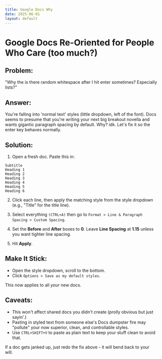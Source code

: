 ```yaml
---
title: Google Docs Why
date: 2025-06-01
layout: default
---
```


# Google Docs Re-Oriented for People Who Care (too much?)

## Problem: 
"Why the is there random whitespace after I hit enter sometimes? Especially lists?"

## Answer:
You're falling into 'normal text' styles (little dropdown, left of 
the font). Docs seems to presume that you're writing your next big breakout novella
and wants gigantic paragraph spacing by default. Why? idk. Let's fix it 
so the enter key behaves normally.

## Solution: 
1. Open a fresh doc. Paste this in:
```Title
Subtitle
Heading 1
Heading 2
Heading 3
Heading 4
Heading 5
Heading 6
```

2. Click each line, then apply the matching style from the style dropdown (e.g., 
"Title" for the title line).

3. Select everything `(CTRL+A)` then go to  `Format > Line & Paragraph Spacing >
Custom Spacing`.

4.  Set the **Before** and **After** boxes to **0**. Leave **Line Spacing** at 
**1.15** unless you want tighter line spacing.

5. Hit **Apply**.

## Make It Stick:
- Open the style dropdown, scroll to the bottom.
- Click `Options > Save as my default styles`.

This now applies to all _your_ new docs.

## Caveats: 
- This won't affect shared docs you didn't create (prolly obvious but just sayin'.)
- Pasting in styled text from someone else's Docs dumpster fire may "pollute"
your now superior, clean, and controllable styles.
- Use `CTRL+SHIFT+V` to paste as plain text to keep your stuff clean to avoid that.

If a doc gets janked up, just redo the fix above - it will bend back to your will.

